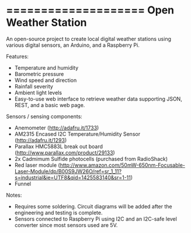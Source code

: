 ====================
Open Weather Station
====================

An open-source project to create local digital weather stations using various digital sensors, an Arduino, and a Raspberry Pi.

Features:
 - Temperature and humidity
 - Barometric pressure
 - Wind speed and direction
 - Rainfall severity
 - Ambient light levels
 - Easy-to-use web interface to retrieve weather data supporting JSON, REST, and a basic web page.

Sensors / sensing components:
- Anemometer (http://adafru.it/1733)
- AM2315 Encased I2C Temperature/Humidity Sensor (http://adafru.it/1293)
- Parallax HMC5883L break out board (http://www.parallax.com/product/29133)
- 2x Cadmimum Sulfide photocells (purchased from RadioShack)
- Red laser module (http://www.amazon.com/50mW-650nm-Focusable-Laser-Module/dp/B00S9JW26O/ref=sr_1_11?s=industrial&ie=UTF8&qid=1425583140&sr=1-11) 
- Funnel

Notes:
- Requires some soldering. Circuit diagrams will be added after the engineering and testing is complete.
- Sensors connected to Raspberry Pi using I2C and an I2C-safe level converter since most sensors used are 5V.
